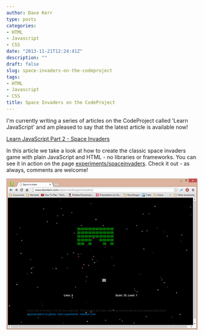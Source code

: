 ```yaml
---
author: Dave Kerr
type: posts
categories:
- HTML
- Javascript
- CSS
date: "2013-11-21T12:24:41Z"
description: ""
draft: false
slug: space-invaders-on-the-codeproject
tags:
- HTML
- Javascript
- CSS
title: Space Invaders on the CodeProject
---
```



I'm currently writing a series of articles on the CodeProject called 'Learn JavaScript' and am pleased to say that the latest article is available now!

<a href="http://www.codeproject.com/Articles/681130/Learn-JavaScript-Part-2-Space-Invaders" target="_blank">Learn JavaScript Part 2 - Space Invaders</a>

In this article we take a look at how to create the classic space invaders game with plain JavaScript and HTML - no libraries or frameworks. You can see it in action on the page <a title="Space Invaders" href="http://www.dwmkerr.com/experiments/spaceinvaders/" target="_blank">experiments/spaceinvaders</a>. Check it out - as always, comments are welcome!

<a href="http://www.dwmkerr.com/experiments/spaceinvaders/"><img src="images/spaceinvaders.jpg" alt="spaceinvaders" width="640" /></a>

